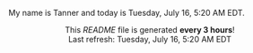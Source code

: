 My name is Tanner and today is Tuesday, July 16, 5:20 AM EDT.

<p align="center">This <i>README</i> file is generated <b>every 3 hours</b>!</br>Last refresh: Tuesday, July 16, 5:20 AM EDT<br /></p>
